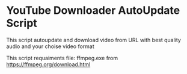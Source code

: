 # YouTube Downloader AutoUpdate Script
This script autoupdate and download video from URL with best quality audio and your choise video format

This script requaiments file: ffmpeg.exe from https://ffmpeg.org/download.html
